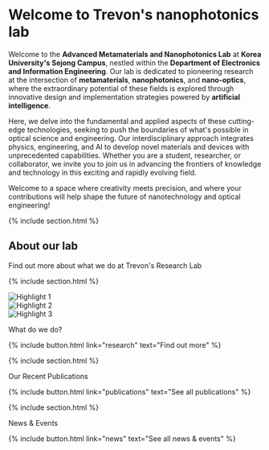 ---
---

# Welcome to Trevon's nanophotonics lab

Welcome to the **Advanced Metamaterials and Nanophotonics Lab** at **Korea University's Sejong Campus**, nestled within the **Department of Electronics and Information Engineering**. Our lab is dedicated to pioneering research at the intersection of **metamaterials**, **nanophotonics**, and **nano-optics**, where the extraordinary potential of these fields is explored through innovative design and implementation strategies powered by **artificial intelligence**.

Here, we delve into the fundamental and applied aspects of these cutting-edge technologies, seeking to push the boundaries of what's possible in optical science and engineering. Our interdisciplinary approach integrates physics, engineering, and AI to develop novel materials and devices with unprecedented capabilities. Whether you are a student, researcher, or collaborator, we invite you to join us in advancing the frontiers of knowledge and technology in this exciting and rapidly evolving field.

Welcome to a space where creativity meets precision, and where your contributions will help shape the future of nanotechnology and optical engineering!


{% include section.html %}

## About our lab

Find out more about what we do at Trevon's Research Lab

{% include section.html %}
<!-- SwiperJS Carousel and Text for "What do we do?" section -->
<div class="feature" data-flip >
  <div class="feature-image">
    <div class="swiper-container-2">
      <div class="swiper-wrapper swiper-wrapper-2">
                <!-- Manually added Swiper slides -->
        <div class="swiper-slide"><img src="{{ '/images/KUS.jpeg' | relative_url }}" alt="Highlight 1"></div>
        <div class="swiper-slide"><img src="{{ '/images/photo.jpg' | relative_url }}" alt="Highlight 2"></div>
        <div class="swiper-slide"><img src="{{ '/images/share.jpg' | relative_url }}" alt="Highlight 3"></div>
      </div>
      <div class="swiper-pagination swiper-pagination-2"></div>
    </div>
  </div>
  <div class="feature-text">
    <p class="feature-title">What do we do?</p>
    <div id="custom-text">
    </div>
    {%
    include button.html
    link="research"
    text="Find out more"
    %}
  </div>
</div>

{% include section.html %}

<!-- SwiperJS Carousel and Text for Recent Publications -->
<div class="feature">
  <div class="feature-image">
    <div class="swiper-container-1">
      <div class="swiper-wrapper swiper-wrapper-1">
        <!-- Swiper slides will be populated by JavaScript -->
      </div>
      <div class="swiper-pagination swiper-pagination-1"></div>
    </div>
  </div>
  <div class="feature-text">
    <p class="feature-title">Our Recent Publications</p>
    <div id="publication-text">
      <!-- Publication text will be updated by JavaScript -->
    </div>
    {%
    include button.html
    link="publications"
    text="See all publications"
    %}
  </div>
</div>

<script id="data" type="application/json">
  {{ site.data.citations | jsonify }}
</script>


{% include section.html %}

<div class="feature" data-flip>
  <div class="feature-image">
      <div class="swiper-container-news">
        <div class="swiper-wrapper swiper-wrapper-news">
          <!-- Swiper slides for News & Events will be populated here by JavaScript -->
        </div>
      <div class="swiper-pagination"></div>
    </div>
  </div>
  <div class="feature-text">
    <p class="feature-title">News & Events</p>
    <div id="news-text">
      <!-- News text will be updated here by JavaScript -->
    </div>
    {%
    include button.html
    link="news"
    text="See all news & events"
    %}
  </div>
</div>

<script id="news-data" type="application/json">
    [
    {% for post in site.posts | sort: 'date' | reverse | limit: 3 %}
      {
        "title": "{{ post.title | escape }}",
        "image": "{{ post.image | relative_url }}",
        "link": "{{ post.url | relative_url }}",
        "date": "{{ post.date }}"
      }{% if forloop.last == false %},{% endif %}
    {% endfor %}
    ]
</script>